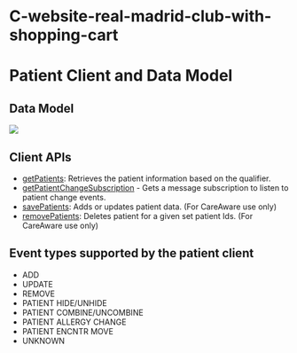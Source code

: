 # C-website-real-madrid-club-with-shopping-cart
# Patient Client and Data Model

## Data Model

[![](https://mermaid.ink/img/pako:eNrNWntv2joU_ypRtD_arS2l76JpEoV0RStQAd203V4hkxjwboi5eVRjVfns9zhPO7EDpbtjqCqJz8M_H59zfGzzpJvUwnpNN23keU2CJi6aPTgafMIWrW7b2J0snqI29tnv-y5xJhqxim1z5BPs-C0JySLe3EYLjnBLPH8ZUZeai5HpE-p4RUkPP2KX-LxojGrnKiC2hd3djPRugqH7nV0tEhYJdwk8Bb0ZYVRQewlEoPPYRa5-jFamxKRz1h6j5gg-jXhlQlPkTRswSUAjjs8R8L8Bsr2d7ug7Nv1dbUSpjZHDMczQ_GoBg21QMFcIfRkbbrn7RmujeTyCvWSWlxo_FpcG68qH5khoy_xseAoNKiNGHWeT9br-Uz2bwchm_XUwVukponh-cIRI9IE4CnzsccH4brCYY-sTXqSBdGX0B0Oj0-gMesNWc_jJ-PqmlL3VG9wMm_WBMRy02sbwSwte73pGo9VvdTsrxe_qg5bRGQz7_dW89at-9_YeOsr3yQQ1meQtZXL3d83BEMaj7KCBbOxYyI1Z4W_QzjHvZ9bb2U3Ny754E18R1582kY8HZIb5lNdyfJgn7GoLjFw-Q02p62sz6vjTQqslJLurhY-1KQ3cfNuMOIAq3-phkzpWDgED4CCHFlPkT-pgIekKI5GkyX1zis1_PiObWPAvwDuNqUsdek2wbe11wB2XHQ3_8MGsntYJZiPs5tz5KxgCMlIMS6S1mT1YKmN2yGXYKLsWCTdgGpYaF7wtQmWhfaSkfmgkKakDZlLB-xYaS5ZqfXpLTWQzu7EcnzwXOUKrxhzsWa6D50reBU7W0Ca2TcIlhW5lrQjDgA-CazQj9qIBcwgJq-WMqfb6xX9MXA_mhB9-QoI-85RcYWCjMG9Oydwb0Diba3n2uynM6lKbsy--hiiM5lfXDNfJ0BT0W1RK7kmHV1phhENNi5Bo4H9UkVGweX6dLDKsqjtWqgxtUeQqr0WkWjeoSn4ROnmlsh7IXLEQq1ozckvCc0Ysy8Zrh25McaC1H4zH5EchTpMxwj8yJrCuAKLk2VOtYNqIf-O4PsIKBaviJPzi2pm5YP2COdBQsvJz5CTMXpgLVsV6OzXWZsmgk5pNwZCZLYn_9wWDfhBFxEpgV6xxRNbImMDzMWdORuQLKC0z7x-VeGJb5KMvaV6VZBTivN-uSCichvI0knnS6_pP9WwGg3PYF-JQOf5mONK4eJ01EjWbgeCi73UwMkUvRRL7dBbkaiCFuC_38w1Vlvv-KqWKjF_EJyYpNUKBrxydwFoKUOBcxjUxv5hG6ZBbS9-_x04ww25YuX3gEu5951On-6WTNbTrt0b2dm2I793BjdGTdBgjbEyRM8HGY24hT0pgM3BdzOfMlDJ38SOhAb-cRrrYltlMn4qSXI-KtbERdQrpOhbJlTBxzyp6BoOtIhIk74hXtyzMVuBiyideD8_oo4L6G3dM4nRl41jHR-rNJucwd-wYJHvvGe3uZ-49OV-p394avY9fh42beuejhB4f-MiFG932VasjIdx3lKSbVlMqILZz_q5w4ahsbWIfEdt7Wm_TyIc1X_cmzFzbuttAKRyFi6_a8RWRpXuxIuY_eetWtqWRGqxsEcxxrrW1UXaSXx5LnYvZ-SWelZwseL6LoWYgoqfE0qZ44ZBcRfjCcVB6_EbmEg00cHxXeeERuaj2l4UhW5ug1vqbZ6VsBC6hrhSHL2bvuBXPwH5Kpy85_Fjl8f3MUqUnE9eBbfeh-GGckQzkchd7nmo_BfztwPbJ3A5lvHWEGorLlRBndHIno30jc5XCaKJU0S6ErPxAJp6n4iEeEOO1TqbaYPP1B9wTrZ8HlGcbErYNMsB6RzChRf8PiEzxBujkySmrdyW5CfjIxBFOLEoj-5Gd0RebqXCYU-hYEe31uHOFV5Y4bHRVIKd1CWSP2vZ8OT8LLGwllnfCy4x1rqeTAzDQL4B7YW4OgShmIrpZ2egyuh3BUiWtTTLSdrJOIZrDokgawCFlZcwm8ivCtIcnwIBdbF0jk9hgLEUdQd0JmPpnWMe3XnbtwVyhLfcf2FIa4zHD_Igl55pydAo36goIN7zHGGRYVcuVBPL27q1EL8qZgPMHuSWlDqZgXZZZ21uvrw0uFX45cPkKvD7mMICSI4a3-_sf4oMRraYZ2VY3ZeHOEiLubJuclyheOT7obx_0SOxBr8JjGNYg9wAgkr90m5deChak8ktiXoNw95CpqYpqxLuIWv42QjLggopEdy07tpHufpRj4K1Tk-6EVfo4JG85SybGe3Bs4vyT_AQImKa-P_dqlcqE-NNgdGBiF4qFA5POKmQUePsmdXH0FIPYN232VRnZdFSZIeZMFc814ZE4le_oEVWYbKQmFKzEgpUZhLxdiXs-YKyAL8GT3jdsA1LaeYwqBiU6wu_HJfSfGCyxmCyKfjfAAgbRflmE_W5gcc9SOGLgbgkZB0IOMh_W28Ip4CiDuiUXLIKQguTWhK1hzDDkIIYpeguwWL8iFHl5sAVsciAxWH1Ph2oCVFl6TQ9r-Afdn2JYnHVY8HULj1Fg-2xQz8CKAqhFF46p13w3wHt6MLcgpcY_ftZrY6g4oXWOHL32pP_Qa_vHl9WTg8Pji-rR0fnR4eXJ2Z6-gObTk9OD6unl5fn5xeXx6eVJ9XlP_0kpqDg5uDg5hE_19Oj0AqjVUN23kMb3aVjEp27apU0R1FOsV7ZzgKGwIQNgkzpjMmHtgWtDc2Z7zz9IJgCs5xFrimCFeLw8q5wdnV2go2N8dn6MTo-PLXNUvbwYH51Ux9b5YfUI6c-AFof9t-OfgLOv5_8Ankcdcw?type=png)](https://mermaid.live/edit#pako:eNrNWntv2joU_ypRtD_arS2l76JpEoV0RStQAd203V4hkxjwboi5eVRjVfns9zhPO7EDpbtjqCqJz8M_H59zfGzzpJvUwnpNN23keU2CJi6aPTgafMIWrW7b2J0snqI29tnv-y5xJhqxim1z5BPs-C0JySLe3EYLjnBLPH8ZUZeai5HpE-p4RUkPP2KX-LxojGrnKiC2hd3djPRugqH7nV0tEhYJdwk8Bb0ZYVRQewlEoPPYRa5-jFamxKRz1h6j5gg-jXhlQlPkTRswSUAjjs8R8L8Bsr2d7ug7Nv1dbUSpjZHDMczQ_GoBg21QMFcIfRkbbrn7RmujeTyCvWSWlxo_FpcG68qH5khoy_xseAoNKiNGHWeT9br-Uz2bwchm_XUwVukponh-cIRI9IE4CnzsccH4brCYY-sTXqSBdGX0B0Oj0-gMesNWc_jJ-PqmlL3VG9wMm_WBMRy02sbwSwte73pGo9VvdTsrxe_qg5bRGQz7_dW89at-9_YeOsr3yQQ1meQtZXL3d83BEMaj7KCBbOxYyI1Z4W_QzjHvZ9bb2U3Ny754E18R1582kY8HZIb5lNdyfJgn7GoLjFw-Q02p62sz6vjTQqslJLurhY-1KQ3cfNuMOIAq3-phkzpWDgED4CCHFlPkT-pgIekKI5GkyX1zis1_PiObWPAvwDuNqUsdek2wbe11wB2XHQ3_8MGsntYJZiPs5tz5KxgCMlIMS6S1mT1YKmN2yGXYKLsWCTdgGpYaF7wtQmWhfaSkfmgkKakDZlLB-xYaS5ZqfXpLTWQzu7EcnzwXOUKrxhzsWa6D50reBU7W0Ca2TcIlhW5lrQjDgA-CazQj9qIBcwgJq-WMqfb6xX9MXA_mhB9-QoI-85RcYWCjMG9Oydwb0Diba3n2uynM6lKbsy--hiiM5lfXDNfJ0BT0W1RK7kmHV1phhENNi5Bo4H9UkVGweX6dLDKsqjtWqgxtUeQqr0WkWjeoSn4ROnmlsh7IXLEQq1ozckvCc0Ysy8Zrh25McaC1H4zH5EchTpMxwj8yJrCuAKLk2VOtYNqIf-O4PsIKBaviJPzi2pm5YP2COdBQsvJz5CTMXpgLVsV6OzXWZsmgk5pNwZCZLYn_9wWDfhBFxEpgV6xxRNbImMDzMWdORuQLKC0z7x-VeGJb5KMvaV6VZBTivN-uSCichvI0knnS6_pP9WwGg3PYF-JQOf5mONK4eJ01EjWbgeCi73UwMkUvRRL7dBbkaiCFuC_38w1Vlvv-KqWKjF_EJyYpNUKBrxydwFoKUOBcxjUxv5hG6ZBbS9-_x04ww25YuX3gEu5951On-6WTNbTrt0b2dm2I793BjdGTdBgjbEyRM8HGY24hT0pgM3BdzOfMlDJ38SOhAb-cRrrYltlMn4qSXI-KtbERdQrpOhbJlTBxzyp6BoOtIhIk74hXtyzMVuBiyideD8_oo4L6G3dM4nRl41jHR-rNJucwd-wYJHvvGe3uZ-49OV-p394avY9fh42beuejhB4f-MiFG932VasjIdx3lKSbVlMqILZz_q5w4ahsbWIfEdt7Wm_TyIc1X_cmzFzbuttAKRyFi6_a8RWRpXuxIuY_eetWtqWRGqxsEcxxrrW1UXaSXx5LnYvZ-SWelZwseL6LoWYgoqfE0qZ44ZBcRfjCcVB6_EbmEg00cHxXeeERuaj2l4UhW5ug1vqbZ6VsBC6hrhSHL2bvuBXPwH5Kpy85_Fjl8f3MUqUnE9eBbfeh-GGckQzkchd7nmo_BfztwPbJ3A5lvHWEGorLlRBndHIno30jc5XCaKJU0S6ErPxAJp6n4iEeEOO1TqbaYPP1B9wTrZ8HlGcbErYNMsB6RzChRf8PiEzxBujkySmrdyW5CfjIxBFOLEoj-5Gd0RebqXCYU-hYEe31uHOFV5Y4bHRVIKd1CWSP2vZ8OT8LLGwllnfCy4x1rqeTAzDQL4B7YW4OgShmIrpZ2egyuh3BUiWtTTLSdrJOIZrDokgawCFlZcwm8ivCtIcnwIBdbF0jk9hgLEUdQd0JmPpnWMe3XnbtwVyhLfcf2FIa4zHD_Igl55pydAo36goIN7zHGGRYVcuVBPL27q1EL8qZgPMHuSWlDqZgXZZZ21uvrw0uFX45cPkKvD7mMICSI4a3-_sf4oMRraYZ2VY3ZeHOEiLubJuclyheOT7obx_0SOxBr8JjGNYg9wAgkr90m5deChak8ktiXoNw95CpqYpqxLuIWv42QjLggopEdy07tpHufpRj4K1Tk-6EVfo4JG85SybGe3Bs4vyT_AQImKa-P_dqlcqE-NNgdGBiF4qFA5POKmQUePsmdXH0FIPYN232VRnZdFSZIeZMFc814ZE4le_oEVWYbKQmFKzEgpUZhLxdiXs-YKyAL8GT3jdsA1LaeYwqBiU6wu_HJfSfGCyxmCyKfjfAAgbRflmE_W5gcc9SOGLgbgkZB0IOMh_W28Ip4CiDuiUXLIKQguTWhK1hzDDkIIYpeguwWL8iFHl5sAVsciAxWH1Ph2oCVFl6TQ9r-Afdn2JYnHVY8HULj1Fg-2xQz8CKAqhFF46p13w3wHt6MLcgpcY_ftZrY6g4oXWOHL32pP_Qa_vHl9WTg8Pji-rR0fnR4eXJ2Z6-gObTk9OD6unl5fn5xeXx6eVJ9XlP_0kpqDg5uDg5hE_19Oj0AqjVUN23kMb3aVjEp27apU0R1FOsV7ZzgKGwIQNgkzpjMmHtgWtDc2Z7zz9IJgCs5xFrimCFeLw8q5wdnV2go2N8dn6MTo-PLXNUvbwYH51Ux9b5YfUI6c-AFof9t-OfgLOv5_8Ankcdcw)

## Client APIs

- [getPatients](./../../src/main/java/com/cerner/ibus/patient/client/PatientClient.java#L28): Retrieves the patient information based on the qualifier.
- [getPatientChangeSubscription](./../../src/main/java/com/cerner/ibus/patient/client/PatientClient.java#L41) - Gets a message subscription to listen to patient change events.
- [savePatients](./../../src/main/java/com/cerner/ibus/patient/client/PatientClient.java#L51): Adds or updates patient data. (For CareAware use only)
- [removePatients](./../../src/main/java/com/cerner/ibus/patient/client/PatientClient.java#L65): Deletes patient for a given set patient Ids. (For CareAware use only)

## Event types supported by the patient client
- ADD
- UPDATE
- REMOVE
- PATIENT HIDE/UNHIDE
- PATIENT COMBINE/UNCOMBINE
- PATIENT ALLERGY CHANGE
- PATIENT ENCNTR MOVE
- UNKNOWN
